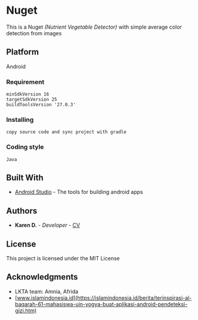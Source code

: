 # Nuget
This is a Nuget *(Nutrient Vegetable Detector)* with simple average color detection from images
## Platform
Android
### Requirement
```
minSdkVersion 16
targetSdkVersion 25
buildToolsVersion '27.0.3'
```
### Installing
```
copy source code and sync project with gradle
```
### Coding style
```
Java
```
## Built With
* [Android Studio](https://developer.android.com/studio/) - The tools for building android apps
## Authors
* **Karen D.** - *Developer* - [CV](https://karendk.github.io/)
## License
This project is licensed under the MIT License
## Acknowledgments
* LKTA team: Amnia, Afrida
* [www.islamindonesia.id](https://islamindonesia.id/berita/terinspirasi-al-baqarah-61-mahasiswa-uin-yogya-buat-aplikasi-android-pendeteksi-gizi.htm)
